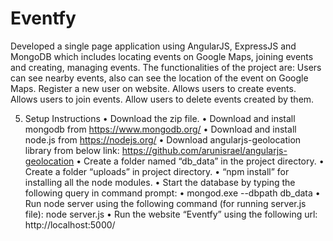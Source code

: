 # Eventfy

Developed a single page application using AngularJS, ExpressJS and MongoDB which includes locating events on Google Maps, joining events and creating, managing events.
The functionalities of the project are:
Users can see nearby events, also can see the location of the event on Google Maps.
Register a new user on website.
Allows users to create events.
Allows users to join events.
Allow users to delete events created by them.

5. Setup Instructions
• Download the zip file.
• Download and install mongodb from https://www.mongodb.org/
• Download and install node.js from https://nodejs.org/
• Download angularjs-geolocation library from below link: https://github.com/arunisrael/angularjs-geolocation
• Create a folder named “db_data” in the project directory.
• Create a folder “uploads” in project directory.
• “npm install” for installing all the node modules.
• Start the database by typing the following query in command prompt:
• mongod.exe --dbpath db_data
• Run node server using the following command (for running server.js file):
node server.js
• Run the website “Eventfy” using the following url: http://localhost:5000/
